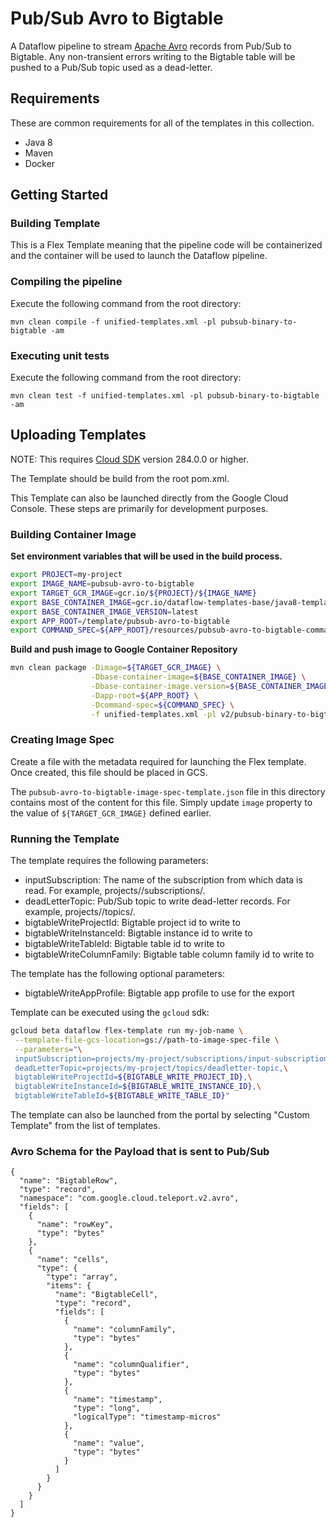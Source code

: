 # Pub/Sub Avro to Bigtable

A Dataflow pipeline to stream [Apache Avro](https://avro.apache.org/) records
from Pub/Sub to Bigtable. Any non-transient errors writing to the Bigtable table
will be pushed to a Pub/Sub topic used as a dead-letter.

## Requirements

These are common requirements for all of the templates in this collection.

*   Java 8
*   Maven
*   Docker

## Getting Started

### Building Template

This is a Flex Template meaning that the pipeline code will be containerized and
the container will be used to launch the Dataflow pipeline.

### Compiling the pipeline

Execute the following command from the root directory:

```shell
mvn clean compile -f unified-templates.xml -pl pubsub-binary-to-bigtable -am
```

### Executing unit tests

Execute the following command from the root directory:

```shell
mvn clean test -f unified-templates.xml -pl pubsub-binary-to-bigtable -am
```

## Uploading Templates

NOTE: This requires [Cloud SDK](https://cloud.google.com/sdk/downloads) version
284.0.0 or higher.

The Template should be build from the root pom.xml.

This Template can also be launched directly from the Google Cloud Console. These
steps are primarily for development purposes.

### Building Container Image

__Set environment variables that will be used in the build process.__

```sh
export PROJECT=my-project
export IMAGE_NAME=pubsub-avro-to-bigtable
export TARGET_GCR_IMAGE=gcr.io/${PROJECT}/${IMAGE_NAME}
export BASE_CONTAINER_IMAGE=gcr.io/dataflow-templates-base/java8-template-launcher-base
export BASE_CONTAINER_IMAGE_VERSION=latest
export APP_ROOT=/template/pubsub-avro-to-bigtable
export COMMAND_SPEC=${APP_ROOT}/resources/pubsub-avro-to-bigtable-command-spec.json
```

__Build and push image to Google Container Repository__

```sh
mvn clean package -Dimage=${TARGET_GCR_IMAGE} \
                  -Dbase-container-image=${BASE_CONTAINER_IMAGE} \
                  -Dbase-container-image.version=${BASE_CONTAINER_IMAGE_VERSION} \
                  -Dapp-root=${APP_ROOT} \
                  -Dcommand-spec=${COMMAND_SPEC} \
                  -f unified-templates.xml -pl v2/pubsub-binary-to-bigtable -am
```

### Creating Image Spec

Create a file with the metadata required for launching the Flex template. Once
created, this file should be placed in GCS.

The `pubsub-avro-to-bigtable-image-spec-template.json` file in this directory
contains most of the content for this file. Simply update `image` property to
the value of `${TARGET_GCR_IMAGE}` defined earlier.

### Running the Template

The template requires the following parameters:

*   inputSubscription: The name of the subscription from which data is read. For
    example, projects/<project-id>/subscriptions/<subscription-name>.
*   deadLetterTopic: Pub/Sub topic to write dead-letter records. For example,
    projects/<project-id>/topics/<topic-name>.
*   bigtableWriteProjectId: Bigtable project id to write to
*   bigtableWriteInstanceId: Bigtable instance id to write to
*   bigtableWriteTableId: Bigtable table id to write to
*   bigtableWriteColumnFamily: Bigtable table column family id to write to

The template has the following optional parameters:
*   bigtableWriteAppProfile: Bigtable app profile to use for the export

Template can be executed using the `gcloud` sdk:

```sh
gcloud beta dataflow flex-template run my-job-name \
 --template-file-gcs-location=gs://path-to-image-spec-file \
 --parameters="\
 inputSubscription=projects/my-project/subscriptions/input-subscription,\
 deadLetterTopic=projects/my-project/topics/deadletter-topic,\
 bigtableWriteProjectId=${BIGTABLE_WRITE_PROJECT_ID},\
 bigtableWriteInstanceId=${BIGTABLE_WRITE_INSTANCE_ID},\
 bigtableWriteTableId=${BIGTABLE_WRITE_TABLE_ID}"
```

The template can also be launched from the portal by selecting "Custom Template"
from the list of templates.

### Avro Schema for the Payload that is sent to Pub/Sub

```
{
  "name": "BigtableRow",
  "type": "record",
  "namespace": "com.google.cloud.teleport.v2.avro",
  "fields": [
    {
      "name": "rowKey",
      "type": "bytes"
    },
    {
      "name": "cells",
      "type": {
        "type": "array",
        "items": {
          "name": "BigtableCell",
          "type": "record",
          "fields": [
            {
              "name": "columnFamily",
              "type": "bytes"
            },
            {
              "name": "columnQualifier",
              "type": "bytes"
            },
            {
              "name": "timestamp",
              "type": "long",
              "logicalType": "timestamp-micros"
            },
            {
              "name": "value",
              "type": "bytes"
            }
          ]
        }
      }
    }
  ]
}
```
